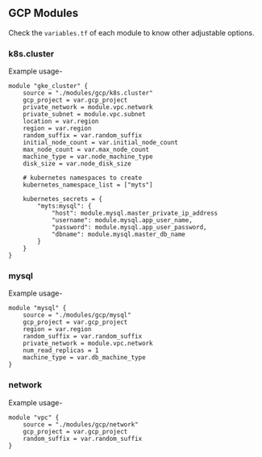 ## GCP Modules

Check the `variables.tf` of each module to know other adjustable options.

### k8s.cluster

Example usage-

```
module "gke_cluster" {
	source = "./modules/gcp/k8s.cluster"
	gcp_project = var.gcp_project
	private_network = module.vpc.network
	private_subnet = module.vpc.subnet
	location = var.region
	region = var.region
	random_suffix = var.random_suffix
	initial_node_count = var.initial_node_count
	max_node_count = var.max_node_count
	machine_type = var.node_machine_type
	disk_size = var.node_disk_size

	# kubernetes namespaces to create
	kubernetes_namespace_list = ["myts"]

	kubernetes_secrets = {
		"myts:mysql": {
			"host": module.mysql.master_private_ip_address
			"username": module.mysql.app_user_name,
			"password": module.mysql.app_user_password,
			"dbname": module.mysql.master_db_name
		}
	}
}
```

### mysql

Example usage-

```
module "mysql" {
	source = "./modules/gcp/mysql"
	gcp_project = var.gcp_project
	region = var.region
	random_suffix = var.random_suffix
	private_network = module.vpc.network
	num_read_replicas = 1
	machine_type = var.db_machine_type
}
```

### network

Example usage-

```
module "vpc" {
	source = "./modules/gcp/network"
	gcp_project = var.gcp_project
	random_suffix = var.random_suffix
}
```